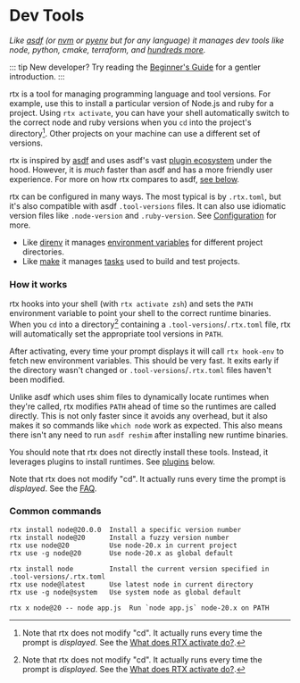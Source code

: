 ---
---

# Dev Tools

_Like [asdf](https://asdf-vm.com) (or [nvm](https://github.com/nvm-sh/nvm) or [pyenv](https://github.com/pyenv/pyenv) but for any language) it manages dev tools like node, python, cmake, terraform, and [hundreds more](#plugins)._

::: tip
New developer? Try reading the [Beginner's Guide](https://dev.to/jdxcode/beginners-guide-to-rtx-ac4) for a gentler introduction.
:::

rtx is a tool for managing programming language and tool versions. For example, use this to install
a particular version of Node.js and ruby for a project. Using `rtx activate`, you can have your
shell automatically switch to the correct node and ruby versions when you `cd` into the project's
directory[^cd]. Other projects on your machine can use a different set of versions.

rtx is inspired by [asdf](https://asdf-vm.com) and uses asdf's vast [plugin ecosystem](https://github.com/rtx-plugins/registry)
under the hood. However, it is _much_ faster than asdf and has a more friendly user experience.
For more on how rtx compares to asdf, [see below](#comparison-to-asdf).

rtx can be configured in many ways. The most typical is by `.rtx.toml`, but it's also compatible
with asdf `.tool-versions` files. It can also use idiomatic version files like `.node-version` and
`.ruby-version`. See [Configuration](./configuration) for more.

[^cd]:
    Note that rtx does not modify "cd". It actually runs every time the prompt is _displayed_.
    See the [What does RTX activate do?](#what-does-rtx-activate-do).

* Like [direnv](https://github.com/direnv/direnv) it manages [environment variables](#env---arbitrary-environment-variables) for different project directories.
* Like [make](https://www.gnu.org/software/make/manual/make.html) it manages [tasks](#experimental-task-runner) used to build and test projects.

### How it works

rtx hooks into your shell (with `rtx activate zsh`) and sets the `PATH`
environment variable to point your shell to the correct runtime binaries. When you `cd` into a
directory[^cd] containing a `.tool-versions`/`.rtx.toml` file, rtx will automatically set the
appropriate tool versions in `PATH`.

After activating, every time your prompt displays it will call `rtx hook-env` to fetch new
environment variables.
This should be very fast. It exits early if the directory wasn't changed or `.tool-versions`/`.rtx.toml` files haven't been modified.

Unlike asdf which uses shim files to dynamically locate runtimes when they're called, rtx modifies
`PATH` ahead of time so the runtimes are called directly. This is not only faster since it avoids
any overhead, but it also makes it so commands like `which node` work as expected. This also
means there isn't any need to run `asdf reshim` after installing new runtime binaries.

You should note that rtx does not directly install these tools.
Instead, it leverages plugins to install runtimes.
See [plugins](/plugins) below.

[^cd]:
Note that rtx does not modify "cd". It actually runs every time the prompt is _displayed_.
See the [FAQ](/faq#what-does-rtx-activate-do).

### Common commands

```text
rtx install node@20.0.0  Install a specific version number
rtx install node@20      Install a fuzzy version number
rtx use node@20          Use node-20.x in current project
rtx use -g node@20       Use node-20.x as global default

rtx install node         Install the current version specified in .tool-versions/.rtx.toml
rtx use node@latest      Use latest node in current directory
rtx use -g node@system   Use system node as global default

rtx x node@20 -- node app.js  Run `node app.js` node-20.x on PATH
```
